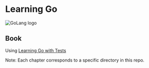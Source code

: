 # Learning Go
![GoLang logo](https://upload.wikimedia.org/wikipedia/commons/thumb/0/05/Go_Logo_Blue.svg/1280px-Go_Logo_Blue.svg.png)


## Book
Using [Learning Go with Tests](https://quii.gitbook.io/learn-go-with-tests/)

Note: Each chapter corresponds to a specific directory in this repo.